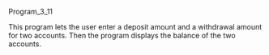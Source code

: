 Program_3_11

This program lets the user enter a deposit amount and a withdrawal amount for two accounts. 
Then the program displays the balance of the two accounts.